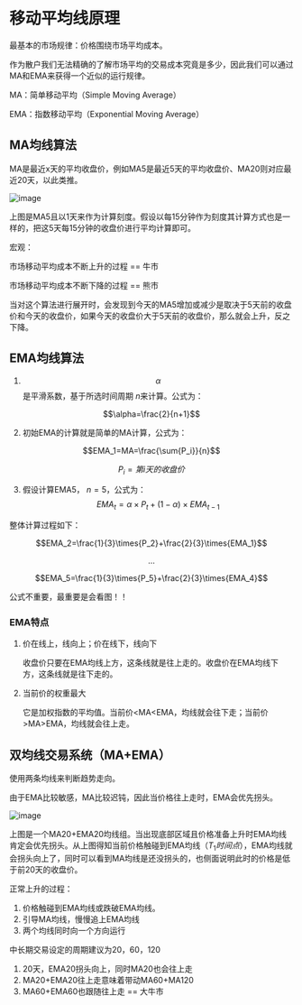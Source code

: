 # 移动平均线原理
最基本的市场规律：价格围绕市场平均成本。

作为散户我们无法精确的了解市场平均的交易成本究竟是多少，因此我们可以通过MA和EMA来获得一个近似的运行规律。

MA：简单移动平均（Simple Moving Average）

EMA：指数移动平均（Exponential Moving Average）

## MA均线算法
MA是最近x天的平均收盘价，例如MA5是最近5天的平均收盘价、MA20则对应最近20天，以此类推。

![image](https://github.com/user-attachments/assets/2a1c611b-e349-49fe-93cb-1ab040b7afa9)

上图是MA5且以1天来作为计算刻度。假设以每15分钟作为刻度其计算方式也是一样的，把这5天每15分钟的收盘价进行平均计算即可。

宏观：

市场移动平均成本不断上升的过程 == 牛市

市场移动平均成本不断下降的过程 == 熊市

当对这个算法进行展开时，会发现到今天的MA5增加或减少是取决于5天前的收盘价和今天的收盘价，如果今天的收盘价大于5天前的收盘价，那么就会上升，反之下降。

## EMA均线算法
1. $$\alpha$$是平滑系数，基于所选时间周期 $n$来计算。公式为：

$$\alpha=\frac{2}{n+1}$$

2. 初始EMA的计算就是简单的MA计算，公式为：
   
$$EMA_1=MA=\frac{\sum{P_i}}{n}$$

$$P_i=第i天的收盘价$$

3. 假设计算EMA5， $n=5$，公式为：
$$EMA_t=\alpha\times{P_t}+(1-\alpha)\times{EMA_{t-1}}$$

整体计算过程如下：

$$EMA_2=\frac{1}{3}\times{P_2}+\frac{2}{3}\times{EMA_1}$$

$$\dots$$

$$EMA_5=\frac{1}{3}\times{P_5}+\frac{2}{3}\times{EMA_4}$$

公式不重要，最重要是会看图！！

### EMA特点
1. 价在线上，线向上；价在线下，线向下

   收盘价只要在EMA均线上方，这条线就是往上走的。收盘价在EMA均线下方，这条线就是往下走的。

2. 当前价的权重最大

   它是加权指数的平均值。当前价<MA<EMA，均线就会往下走；当前价>MA>EMA，均线就会往上走。

## 双均线交易系统（MA+EMA）
使用两条均线来判断趋势走向。

由于EMA比较敏感，MA比较迟钝，因此当价格往上走时，EMA会优先拐头。

![image](https://github.com/user-attachments/assets/e3d2cb76-d8bb-40e2-9d24-0e480ea04a4d)

上图是一个MA20+EMA20均线组。当出现底部区域且价格准备上升时EMA均线肯定会优先拐头。从上图得知当前价格触碰到EMA均线$（T_1时间点）$，EMA均线就会拐头向上了，同时可以看到MA均线是还没拐头的，也侧面说明此时的价格是低于前20天的收盘价。

 正常上升的过程：
1. 价格触碰到EMA均线或跌破EMA均线。
2. 引导MA均线，慢慢追上EMA均线
3. 两个均线同时向一个方向运行

中长期交易设定的周期建议为20，60，120
1. 20天，EMA20拐头向上，同时MA20也会往上走
2. MA20+EMA20往上走意味着带动MA60+MA120
3. MA60+EMA60也跟随往上走 == 大牛市

